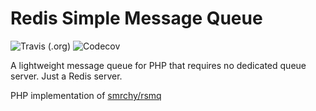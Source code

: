# Redis Simple Message Queue
![Travis (.org)](https://img.shields.io/travis/eislambey/php-rsmq)
![Codecov](https://img.shields.io/codecov/c/github/eislambey/php-rsmq)

A lightweight message queue for PHP that requires no dedicated queue server. Just a Redis server.

PHP implementation of [smrchy/rsmq](https://github.com/smrchy/rsmq)
